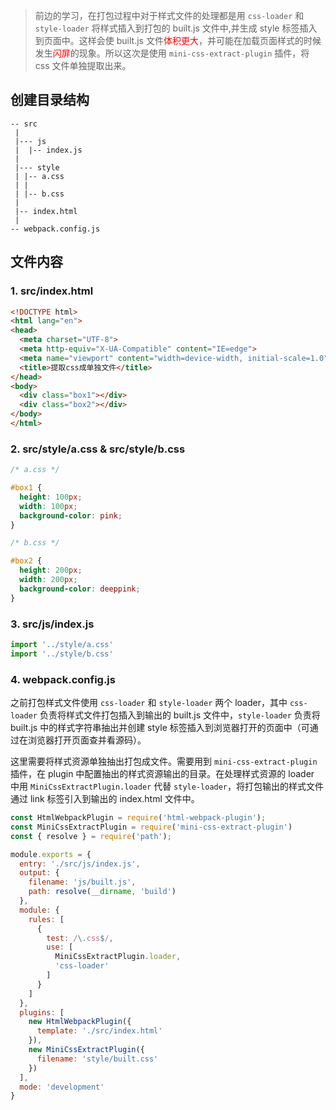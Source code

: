 > 前边的学习，在打包过程中对于样式文件的处理都是用 `css-loader` 和 `style-loader` 将样式插入到打包的 built.js 文件中,并生成 style 标签插入到页面中。这样会使 built.js 文件<font color="ff0000">体积更大</font>，并可能在加载页面样式的时候发生<font color="ff0000">闪屏</font>的现象。所以这次是使用 `mini-css-extract-plugin` 插件，将 css 文件单独提取出来。

## 创建目录结构

```
-- src
 |
 |--- js
 |  |-- index.js
 |
 |--- style
 | |-- a.css
 | |
 | |-- b.css
 |
 |-- index.html
 |
-- webpack.config.js
```

## 文件内容

### 1. src/index.html

```html
<!DOCTYPE html>
<html lang="en">
<head>
  <meta charset="UTF-8">
  <meta http-equiv="X-UA-Compatible" content="IE=edge">
  <meta name="viewport" content="width=device-width, initial-scale=1.0">
  <title>提取css成单独文件</title>
</head>
<body>
  <div class="box1"></div>
  <div class="box2"></div>
</body>
</html>
```

### 2. src/style/a.css & src/style/b.css

```css
/* a.css */

#box1 {
  height: 100px;
  width: 100px;
  background-color: pink;
}
```

```css
/* b.css */

#box2 {
  height: 200px;
  width: 200px;
  background-color: deeppink;
}
```

### 3. src/js/index.js

```js
import '../style/a.css'
import '../style/b.css'
```

### 4. webpack.config.js

之前打包样式文件使用 `css-loader` 和 `style-loader` 两个 loader，其中 `css-loader` 负责将样式文件打包插入到输出的 built.js 文件中，`style-loader` 负责将 built.js 中的样式字符串抽出并创建 style 标签插入到浏览器打开的页面中（可通过在浏览器打开页面查并看源码）。

这里需要将样式资源单独抽出打包成文件。需要用到 `mini-css-extract-plugin` 插件，在 plugin 中配置抽出的样式资源输出的目录。在处理样式资源的 loader 中用 `MiniCssExtractPlugin.loader` 代替 `style-loader`，将打包输出的样式文件通过 link 标签引入到输出的 index.html 文件中。

```js
const HtmlWebpackPlugin = require('html-webpack-plugin');
const MiniCssExtractPlugin = require('mini-css-extract-plugin')
const { resolve } = require('path');

module.exports = {
  entry: './src/js/index.js',
  output: {
    filename: 'js/built.js',
    path: resolve(__dirname, 'build')
  },
  module: {
    rules: [
      {
        test: /\.css$/,
        use: [
          MiniCssExtractPlugin.loader,
          'css-loader'
        ]
      }
    ]
  },
  plugins: [
    new HtmlWebpackPlugin({
      template: './src/index.html'
    }),
    new MiniCssExtractPlugin({
      filename: 'style/built.css'
    })
  ],
  mode: 'development'
}
```